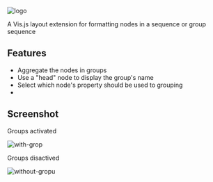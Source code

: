 ![logo](https://user-images.githubusercontent.com/114015/82124812-8367bf80-976f-11ea-9663-16b4358403f1.png)

A Vis.js layout extension for formatting nodes in a sequence or group sequence

## Features

- Aggregate the nodes in groups
- Use a "head" node to display the group's name
- Select which node's property should be used to grouping
- 

## Screenshot

Groups activated

![with-grop](https://user-images.githubusercontent.com/114015/82110234-8a101b80-970a-11ea-9367-d01cbdbf9662.png)

Groups disactived

![without-gropu](https://user-images.githubusercontent.com/114015/82126173-ec076a00-9778-11ea-892f-ea9cb614df12.png)

